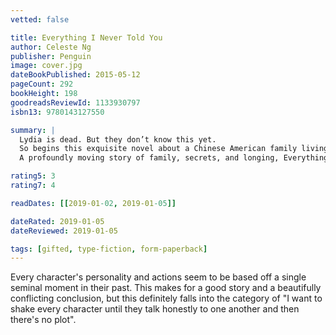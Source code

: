 ```yaml
---
vetted: false

title: Everything I Never Told You
author: Celeste Ng
publisher: Penguin
image: cover.jpg
dateBookPublished: 2015-05-12
pageCount: 292
bookHeight: 198
goodreadsReviewId: 1133930797
isbn13: 9780143127550

summary: |
  Lydia is dead. But they don’t know this yet.
  So begins this exquisite novel about a Chinese American family living in 1970s small-town Ohio. Lydia is the favorite child of Marilyn and James Lee, and her parents are determined that she will fulfill the dreams they were unable to pursue. But when Lydia’s body is found in the local lake, the delicate balancing act that has been keeping the Lee family together is destroyed, tumbling them into chaos. 
  A profoundly moving story of family, secrets, and longing, Everything I Never Told You is both a gripping page-turner and a sensitive family portrait, uncovering the ways in which mothers and daughters, fathers and sons, and husbands and wives struggle, all their lives, to understand one another.

rating5: 3
rating7: 4

readDates: [[2019-01-02, 2019-01-05]]

dateRated: 2019-01-05
dateReviewed: 2019-01-05

tags: [gifted, type-fiction, form-paperback]
---
```


Every character's personality and actions seem to be based off a single seminal moment in their past. This makes for a good story and a beautifully conflicting conclusion, but this definitely falls into the category of "I want to shake every character until they talk honestly to one another and then there's no plot".
